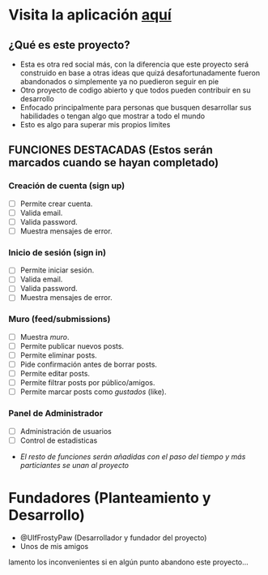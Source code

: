# Visita la aplicación [aquí](https://furrapp.com)
## ¿Qué es este proyecto?
- Esta es otra red social más, con la diferencia que este proyecto será construido en base a otras ideas que quizá desafortunadamente fueron abandonados o simplemente ya no puedieron seguir en pie
- Otro proyecto de codigo abierto y que todos pueden contribuir en su desarrollo
- Enfocado principalmente para personas que busquen desarrollar sus habilidades o tengan algo que mostrar a todo el mundo
- Esto es algo para superar mis propios limites

## FUNCIONES DESTACADAS (Estos serán marcados cuando se hayan completado)

### Creación de cuenta (sign up)

* [ ] Permite crear cuenta.
* [ ] Valida email.
* [ ] Valida password.
* [ ] Muestra mensajes de error.

### Inicio de sesión (sign in)

* [ ] Permite iniciar sesión.
* [ ] Valida email.
* [ ] Valida password.
* [ ] Muestra mensajes de error.

### Muro (feed/submissions)

* [ ] Muestra _muro_.
* [ ] Permite publicar nuevos posts.
* [ ] Permite eliminar posts.
* [ ] Pide confirmación antes de borrar posts.
* [ ] Permite editar posts.
* [ ] Permite filtrar posts por público/amigos.
* [ ] Permite marcar posts como _gustados_ (like).

### Panel de Administrador
* [ ] Administración de usuarios
* [ ] Control de estadisticas
* <i>El resto de funciones serán añadidas con el paso del tiempo y  más particiantes se unan al proyecto</i>

# Fundadores (Planteamiento y Desarrollo)
* @UlfFrostyPaw (Desarrollador y fundador del proyecto)
* Unos de mis amigos

lamento los inconvenientes si en algún punto abandono este proyecto...
